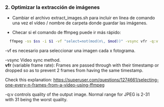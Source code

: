 
### 2. Optimizar la extracción de imágenes

- Cambiar el archivo extract_images.sh para incluir en línea de comando una vez el vídeo / nombre de carpeta donde guardar las imágenes.

- Checar si el comando de ffmpeg puede ir más rápido:

```bash
  ffmpeg -ss $ss -i $1 -vf "select=not(mod(n\, $mod))" -vsync vfr -q:v 2 $2/output%04d.jpg
```

-vf es necesario para seleccionar una imagen cada x fotograma.

-vsync Video sync method.   
**vfr** (variable frame rate):  Frames are passed through with their timestamp or dropped so as to prevent 2 frames from having the same timestamp.

Check this explanation:
https://superuser.com/questions/1274661/selecting-one-every-n-frames-from-a-video-using-ffmpeg


-q:v controls quality of the output image. Normal range for JPEG is 2-31 with 31 being the worst quality.

